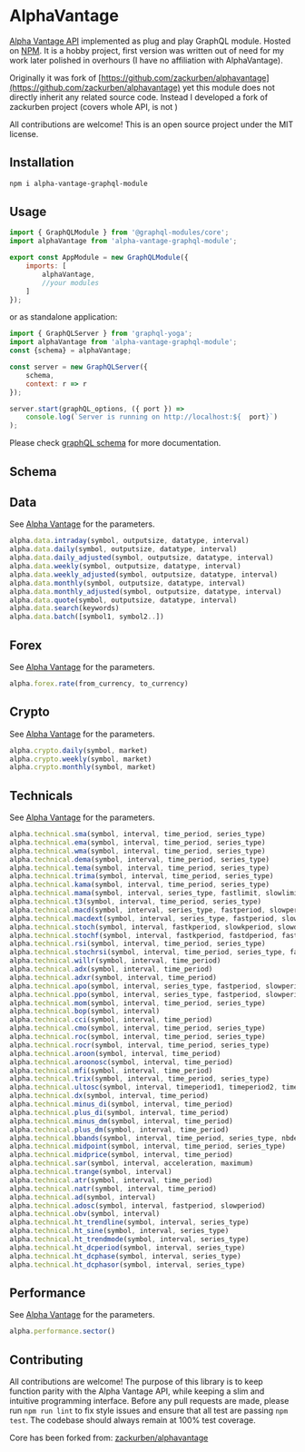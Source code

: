 # AlphaVantage

[Alpha Vantage API](https://www.alphavantage.co/documentation/) implemented as plug and play GraphQL module. Hosted on [NPM](https://www.npmjs.com/package/alpha-vantage-graphql-module). It is a hobby project, first version was written out of need for my work later polished in overhours (I have no affiliation with AlphaVantage).

Originally it was fork of [https://github.com/zackurben/alphavantage](https://github.com/zackurben/alphavantage) yet this module does not directly inherit any related source code. Instead I developed a fork of zackurben project (covers whole API, is not )


All contributions are welcome! This is an open source project under the MIT license.

## Installation
```bash
npm i alpha-vantage-graphql-module
```

## Usage

```javascript
import { GraphQLModule } from '@graphql-modules/core';
import alphaVantage from 'alpha-vantage-graphql-module';

export const AppModule = new GraphQLModule({
	imports: [
		alphaVantage,
		//your modules	
	]
});
```
or as standalone application:
```js
import { GraphQLServer } from 'graphql-yoga';
import alphaVantage from 'alpha-vantage-graphql-module';
const {schema} = alphaVantage;

const server = new GraphQLServer({
	schema,
	context: r => r
});

server.start(graphQL_options, ({ port }) =>
	console.log(`Server is running on http://localhost:${  port}`)
);
```

Please check [graphQL schema](src/schema.graphql) for more documentation.

## Schema

## Data

See [Alpha Vantage](https://www.alphavantage.co/documentation/#time-series-data) for the parameters.
```javascript
alpha.data.intraday(symbol, outputsize, datatype, interval)
alpha.data.daily(symbol, outputsize, datatype, interval)
alpha.data.daily_adjusted(symbol, outputsize, datatype, interval)
alpha.data.weekly(symbol, outputsize, datatype, interval)
alpha.data.weekly_adjusted(symbol, outputsize, datatype, interval)
alpha.data.monthly(symbol, outputsize, datatype, interval)
alpha.data.monthly_adjusted(symbol, outputsize, datatype, interval)
alpha.data.quote(symbol, outputsize, datatype, interval)
alpha.data.search(keywords)
alpha.data.batch([symbol1, symbol2..])
```

## Forex

See [Alpha Vantage](https://www.alphavantage.co/documentation/#fx) for the parameters.
```javascript
alpha.forex.rate(from_currency, to_currency)
```

## Crypto

See [Alpha Vantage](https://www.alphavantage.co/documentation/#digital-currency) for the parameters.
```javascript
alpha.crypto.daily(symbol, market)
alpha.crypto.weekly(symbol, market)
alpha.crypto.monthly(symbol, market)
```

## Technicals

See [Alpha Vantage](https://www.alphavantage.co/documentation/#technical-indicators) for the parameters.
```javascript
alpha.technical.sma(symbol, interval, time_period, series_type)
alpha.technical.ema(symbol, interval, time_period, series_type)
alpha.technical.wma(symbol, interval, time_period, series_type)
alpha.technical.dema(symbol, interval, time_period, series_type)
alpha.technical.tema(symbol, interval, time_period, series_type)
alpha.technical.trima(symbol, interval, time_period, series_type)
alpha.technical.kama(symbol, interval, time_period, series_type)
alpha.technical.mama(symbol, interval, series_type, fastlimit, slowlimit)
alpha.technical.t3(symbol, interval, time_period, series_type)
alpha.technical.macd(symbol, interval, series_type, fastperiod, slowperiod, signalperiod)
alpha.technical.macdext(symbol, interval, series_type, fastperiod, slowperiod, signalperiod, fastmatype, slowmatype, signalmatype)
alpha.technical.stoch(symbol, interval, fastkperiod, slowkperiod, slowdperiod, slowkmatype, slowdmatype)
alpha.technical.stochf(symbol, interval, fastkperiod, fastdperiod, fastdmatype)
alpha.technical.rsi(symbol, interval, time_period, series_type)
alpha.technical.stochrsi(symbol, interval, time_period, series_type, fastkperiod, slowdperiod, fastdmatype)
alpha.technical.willr(symbol, interval, time_period)
alpha.technical.adx(symbol, interval, time_period)
alpha.technical.adxr(symbol, interval, time_period)
alpha.technical.apo(symbol, interval, series_type, fastperiod, slowperiod, matype)
alpha.technical.ppo(symbol, interval, series_type, fastperiod, slowperiod, matype)
alpha.technical.mom(symbol, interval, time_period, series_type)
alpha.technical.bop(symbol, interval)
alpha.technical.cci(symbol, interval, time_period)
alpha.technical.cmo(symbol, interval, time_period, series_type)
alpha.technical.roc(symbol, interval, time_period, series_type)
alpha.technical.rocr(symbol, interval, time_period, series_type)
alpha.technical.aroon(symbol, interval, time_period)
alpha.technical.aroonosc(symbol, interval, time_period)
alpha.technical.mfi(symbol, interval, time_period)
alpha.technical.trix(symbol, interval, time_period, series_type)
alpha.technical.ultosc(symbol, interval, timeperiod1, timeperiod2, timeperiod3)
alpha.technical.dx(symbol, interval, time_period)
alpha.technical.minus_di(symbol, interval, time_period)
alpha.technical.plus_di(symbol, interval, time_period)
alpha.technical.minus_dm(symbol, interval, time_period)
alpha.technical.plus_dm(symbol, interval, time_period)
alpha.technical.bbands(symbol, interval, time_period, series_type, nbdevup, nbdevdn)
alpha.technical.midpoint(symbol, interval, time_period, series_type)
alpha.technical.midprice(symbol, interval, time_period)
alpha.technical.sar(symbol, interval, acceleration, maximum)
alpha.technical.trange(symbol, interval)
alpha.technical.atr(symbol, interval, time_period)
alpha.technical.natr(symbol, interval, time_period)
alpha.technical.ad(symbol, interval)
alpha.technical.adosc(symbol, interval, fastperiod, slowperiod)
alpha.technical.obv(symbol, interval)
alpha.technical.ht_trendline(symbol, interval, series_type)
alpha.technical.ht_sine(symbol, interval, series_type)
alpha.technical.ht_trendmode(symbol, interval, series_type)
alpha.technical.ht_dcperiod(symbol, interval, series_type)
alpha.technical.ht_dcphase(symbol, interval, series_type)
alpha.technical.ht_dcphasor(symbol, interval, series_type)
```

## Performance

See [Alpha Vantage](https://www.alphavantage.co/documentation/#sector-information) for the parameters.
```javascript
alpha.performance.sector()
```

## Contributing

All contributions are welcome! The purpose of this library is to keep function parity with the Alpha Vantage API, while keeping a slim and intuitive programming interface. Before any pull requests are made, please run `npm run lint` to fix style issues and ensure that all test are passing `npm test`. The codebase should always remain at 100% test coverage.

Core has been forked from: [zackurben/alphavantage](https://github.com/zackurben/alphavantage)
